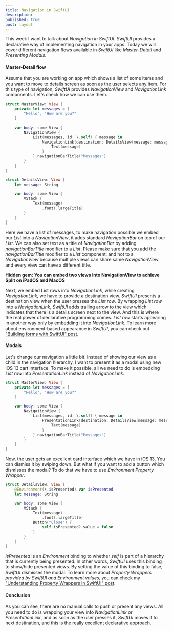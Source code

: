 ```yaml
---
title: Navigation in SwiftUI
description: 
published: true
post: layout
---
```


This week I want to talk about *Navigation in SwiftUI*. *SwiftUI* provides a declarative way of implementing navigation in your apps. Today we will cover different navigation flows available in *SwiftUI* like *Master-Detail* and *Presenting Modals*.

#### Master-Detail flow
Assume that you are working on app which shows a list of some items and you want to move to details screen as soon as the user selects any item. For this type of navigation, *SwiftUI* provides *NavigationView* and *NavigationLink* components. Let's check how we can use them.

```swift
struct MasterView: View {
    private let messages = [
        "Hello", "How are you?"
    ]

    var body: some View {
        NavigationView {
            List(messages, id: \.self) { message in
                NavigationLink(destination: DetailsView(message: message)) {
                    Text(message)
                }
            }.navigationBarTitle("Messages")
        }
    }
}

struct DetailsView: View {
    let message: String

    var body: some View {
        VStack {
            Text(message)
                .font(.largeTitle)
        }
    }
}
```

Here we have a list of messages, to make navigation possible we embed our *List* into a *NavigationView*, it adds standard *NavigationBar* on top of our *List*. We can also set text as a title of *NavigationBar* by adding *navigationBarTitle* modifier to a *List*. Please make sure that you add the *navigationBarTitle* modifier to a *List* component, and not to a *NavigationView* because multiple views can share same *NavigationView* and every view can have a different title. 

**Hidden gem: You can embed two views into NavigationView to achieve Split on iPadOS and MacOS**

Next, we embed List rows into *NavigationLink*, while creating *NavigationLink*, we have to provide a destination view. *SwiftUI* presents a destination view when the user presses the *List row*. By wrapping *List row* into a *NavigationLink*, *SwiftUI* adds trailing arrow to the view which indicates that there is a details screen next to the view. And this is where the real power of declarative programming comes. *List row* starts appearing in another way only by embedding it into *NavigationLink*. To learn more about environment-based appearance in *SwiftUI*, you can check out ["Building forms with SwiftUI" post](/2019/06/19/building-forms-with-swiftui/).

#### Modals
Let's change our navigation a little bit. Instead of showing our view as a child in the navigation hierarchy, I want to present it as a modal using new iOS 13 cart interface. To make it possible, all we need to do is embedding *List row* into *PresentationLink* instead of *NavigationLink*.

```swift
struct MasterView: View {
    private let messages = [
        "Hello", "How are you?"
    ]

    var body: some View {
        NavigationView {
            List(messages, id: \.self) { message in
                PresentationLink(destination: DetailsView(message: message)) {
                    Text(message)
                }
            }.navigationBarTitle("Messages")
        }
    }
}
```

Now, the user gets an excellent card interface which we have in iOS 13. You can dismiss it by swiping down. But what if you want to add a button which dismisses the modal? To do that we have to use *Environment Property Wrapper*.

```swift
struct DetailsView: View {
    @Environment(\.isPresented) var isPresented
    let message: String

    var body: some View {
        VStack {
            Text(message)
                .font(.largeTitle)
            Button("Close") {
                self.isPresented?.value = false
            }
        }
    }
}
```

*isPresented* is an *Environment* binding to whether *self* is part of a hierarchy that is currently being presented. In other words, *SwiftUI* uses this binding to show/hide presented views. By setting the value of this binding to false, *SwiftUI* dismisses the modal. To learn more about *Property Wrappers provided by SwiftUI and Environment values*, you can check my ["Understanding Property Wrappers in SwiftUI" post](/2019/06/12/understanding-property-wrappers-in-swiftui/).

#### Conclusion
As you can see, there are no manual calls to push or present any views. All you need to do is wrapping your view into *NavigationLink* or *PresentationLink*, and as soon as the user presses it, *SwiftUI* moves it to next destination, and this is the really excellent declarative approach.